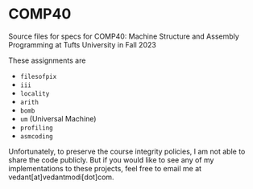 # COMP40
Source files for specs for COMP40: Machine Structure and Assembly Programming at Tufts University in Fall 2023

These assignments are
- `filesofpix`
- `iii`
- `locality`
- `arith`
- `bomb`
- `um` (Universal Machine)
- `profiling`
- `asmcoding`

Unfortunately, to preserve the course integrity policies, I am not able to share the code publicly. But if you would like to see any of my implementations to these projects, feel free to email me at vedant[at]vedantmodi[dot]com.
